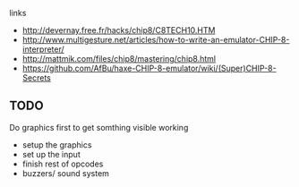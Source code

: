 links

- http://devernay.free.fr/hacks/chip8/C8TECH10.HTM
-
  http://www.multigesture.net/articles/how-to-write-an-emulator-CHIP-8-interpreter/
- http://mattmik.com/files/chip8/mastering/chip8.html
- https://github.com/AfBu/haxe-CHIP-8-emulator/wiki/(Super)CHIP-8-Secrets


## TODO

Do graphics first to get somthing visible working

- setup the graphics
- set up the input
- finish rest of opcodes
- buzzers/ sound system
